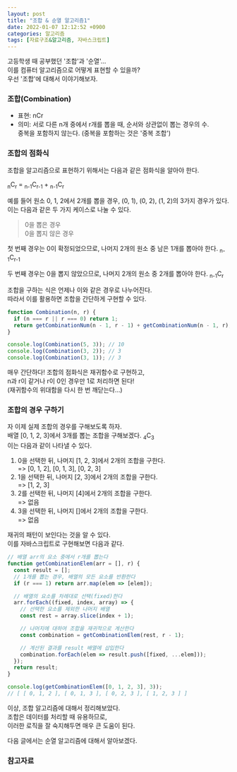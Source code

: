 ```yaml
---
layout: post
title: "조합 & 순열 알고리즘1"
date: 2022-01-07 12:12:52 +0900
categories: 알고리즘
tags: [자료구조&알고리즘, 자바스크립트]
---
```


고등학생 때 공부했던 '조합'과 '순열'...  
이를 컴퓨터 알고리즘으로 어떻게 표현할 수 있을까?  
우선 '조합'에 대해서 이야기해보자.  

### 조합(Combination)
- 표현: nCr
- 의미: 서로 다른 n개 중에서 r개를 뽑을 때, 순서와 상관없이 뽑는 경우의 수.  
         중복을 포함하지 않는다. (중복을 포함하는 것은 '중복 조합')  

### 조합의 점화식

조합을 알고리즘으로 표현하기 위해서는 다음과 같은 점화식을 알아야 한다.  

<sub>n</sub>C<sub>r</sub> = <sub>n-1</sub>C<sub>r-1</sub> + <sub>n-1</sub>C<sub>r</sub>  

예를 들어 원소 0, 1, 2에서 2개를 뽑을 경우, (0, 1), (0, 2), (1, 2)의 3가지 경우가 있다.  
이는 다음과 같은 두 가지 케이스로 나눌 수 있다.  

> 0을 뽑은 경우  
> 0을 뽑지 않은 경우  

첫 번째 경우는 0이 확정되었으므로, 나머지 2개의 원소 중 남은 1개를 뽑아야 한다. <sub>n-1</sub>C<sub>r-1</sub>  

두 번째 경우는 0을 뽑지 않았으므로, 나머지 2개의 원소 중 2개를 뽑아야 한다. <sub>n-1</sub>C<sub>r</sub>  

조합을 구하는 식은 언제나 이와 같은 경우로 나누어진다.  
따라서 이를 활용하면 조합을 간단하게 구현할 수 있다.  

```Javascript
function Combination(n, r) {
  if (n === r || r === 0) return 1;
  return getCombinationNum(n - 1, r - 1) + getCombinationNum(n - 1, r);
}

console.log(Combination(5, 3)); // 10
console.log(Combination(3, 2)); // 3
console.log(Combination(3, 1)); // 3
```

매우 간단하다! 조합의 점화식은 재귀함수로 구현하고,  
n과 r이 같거나 r이 0인 경우만 1로 처리하면 된다!  
(재귀함수의 위대함을 다시 한 번 깨닫는다...)  

### 조합의 경우 구하기

자 이제 실제 조합의 경우를 구해보도록 하자.  
배열 [0, 1, 2, 3]에서 3개를 뽑는 조합을 구해보겠다. <sub>4</sub>C<sub>3</sub>  
이는 다음과 같이 나타낼 수 있다.  

1. 0을 선택한 뒤, 나머지 [1, 2, 3]에서 2개의 조합을 구한다.  
   => [0, 1, 2], [0, 1, 3], [0, 2, 3]  
2. 1을 선택한 뒤, 나머지 [2, 3]에서 2개의 조합을 구한다.  
   => [1, 2, 3]  
3. 2를 선택한 뒤, 나머지 [4]에서 2개의 조합을 구한다.  
   => 없음  
4. 3을 선택한 뒤, 나머지 []에서 2개의 조합을 구한다.  
   => 없음  

재귀의 패턴이 보인다는 것을 알 수 있다.  
이를 자바스크립트로 구현해보면 다음과 같다.  

```Javascript
// 배열 arr의 요소 중에서 r개를 뽑는다
function getCombinationElem(arr = [], r) {
  const result = [];
  // 1개를 뽑는 경우, 배열의 모든 요소를 반환한다
  if (r === 1) return arr.map(elem => [elem]);

  // 배열의 요소를 차례대로 선택(fixed)한다
  arr.forEach((fixed, index, array) => {
    // 선택한 요소를 제외한 나머지 배열
    const rest = array.slice(index + 1);

    // 나머지에 대하여 조합을 재귀적으로 계산한다
    const combination = getCombinationElem(rest, r - 1);

    // 계산된 결과를 result 배열에 삽입한다
    combination.forEach(elem => result.push([fixed, ...elem]));
  });
  return result;
}

console.log(getCombinationElem([0, 1, 2, 3], 3));
// [ [ 0, 1, 2 ], [ 0, 1, 3 ], [ 0, 2, 3 ], [ 1, 2, 3 ] ]
```

이상, 조합 알고리즘에 대해서 정리해보았다.  
조합은 데이터를 처리할 때 유용하므로,  
이러한 로직을 잘 숙지해두면 매우 큰 도움이 된다.  

다음 글에서는 순열 알고리즘에 대해서 알아보겠다.  

### 참고자료
